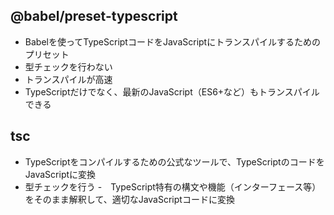 ## @babel/preset-typescript

- Babelを使ってTypeScriptコードをJavaScriptにトランスパイルするためのプリセット
- 型チェックを行わない
- トランスパイルが高速
- TypeScriptだけでなく、最新のJavaScript（ES6+など）もトランスパイルできる

## tsc

- TypeScriptをコンパイルするための公式なツールで、TypeScriptのコードをJavaScriptに変換
- 型チェックを行う -　TypeScript特有の構文や機能（インターフェース等）をそのまま解釈して、適切なJavaScriptコードに変換
